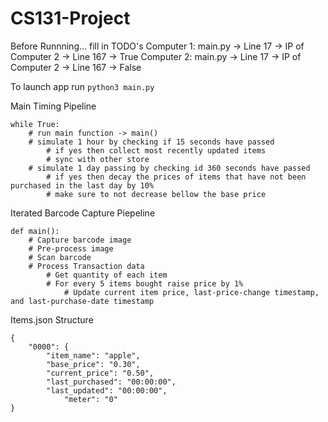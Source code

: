 # CS131-Project
Before Runnning... fill in TODO's
Computer 1: 
	main.py -> Line 17 -> IP of Computer 2
 		-> Line 167 -> True
Computer 2:
	main.py -> Line 17 -> IP of Computer 2
 		-> Line 167 -> False
   
To launch app run `python3 main.py`

Main Timing Pipeline
```
while True:
	# run main function -> main()
	# simulate 1 hour by checking if 15 seconds have passed
		# if yes then collect most recently updated items
		# sync with other store
	# simulate 1 day passing by checking id 360 seconds have passed
		# if yes then decay the prices of items that have not been purchased in the last day by 10%
		# make sure to not decrease bellow the base price
```

Iterated Barcode Capture Piepeline
```
def main():
	# Capture barcode image
	# Pre-process image
	# Scan barcode
	# Process Transaction data
		# Get quantity of each item
		# For every 5 items bought raise price by 1%
			# Update current item price, last-price-change timestamp, and last-purchase-date timestamp
```

Items.json Structure
```
{
	"0000": {
		"item_name": "apple",
		"base_price": "0.30",
		"current_price": "0.50",
		"last_purchased": "00:00:00",
		"last_updated": "00:00:00",
        	"meter": "0"
}
```

